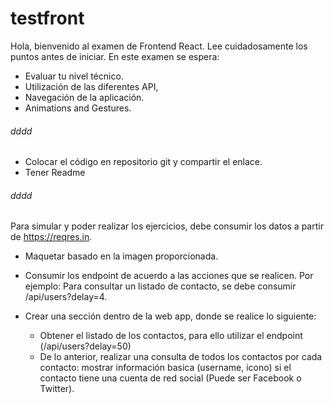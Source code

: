 # testfront

Hola, bienvenido al examen de Frontend React. 
Lee cuidadosamente los puntos antes de iniciar. 
En este examen se espera:
* Evaluar tu nivel técnico.
* Utilización de las diferentes API, 
* Navegación de la aplicación.
* Animations and Gestures.


###### dddd ###### 
* Colocar el código en repositorio git y compartir el enlace.
* Tener Readme



###### dddd ######
Para simular y poder realizar los ejercicios, debe consumir los datos a partir de https://reqres.in.

* Maquetar basado en la imagen proporcionada.
* Consumir los endpoint de acuerdo a las acciones que se realicen. Por ejemplo: Para consultar un listado de contacto, se debe consumir /api/users?delay=4.

* Crear una sección dentro de la web app, donde se realice lo siguiente:
	- Obtener el listado de los contactos, para ello utilizar el endpoint (/api/users?delay=50)
	- De lo anterior, realizar una consulta de todos los contactos por cada contacto: mostrar información basica (username, icono) si el contacto tiene una cuenta de red social (Puede ser Facebook o Twitter).
